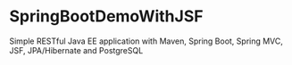 # SpringBootDemoWithJSF
Simple RESTful Java EE application with Maven, Spring Boot, Spring MVC, JSF, JPA/Hibernate and PostgreSQL
